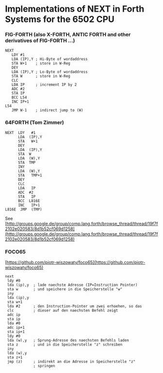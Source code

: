 # Implementations of NEXT in Forth Systems for the 6502 CPU  
  
### FIG-FORTH (also X-FORTH, ANTIC FORTH and other derivatives of FIG-FORTH ...)  
  
```
NEXT
   LDY #1
   LDA (IP),Y ; Hi-Byte of wordaddress
   STA W+1    ; store in W-Reg
   DEY
   LDA (IP),Y ; Lo-Byte of wordaddress
   STA W      ; store in W-Reg
   CLC
   LDA IP     ; increment IP by 2
   ADC #2
   STA IP
   BCC L54
   INC IP+1
L54
   JMP W-1    ; indirect jump to (W)

```
### 64FORTH (Tom Zimmer)  
```
NEXT  LDY   #1 
      LDA  (IP),Y 
      STA   W+1 
      DEY 
      LDA  (IP),Y 
      STA  W 
      LDA  (W),Y 
      STA  TMP 
      INY 
      LDA  (W),Y 
      STA   TMP+1 
      DEY 
      CLC 
      LDA   IP 
      ADC  #2 
      STA   IP 
      BCC  L816E 
      INC   IP+1 
L816E  JMP  (TMP)
```
See [http://groups.google.de/group/comp.lang.forth/browse_thread/thread/19f7f2102e020583/8d1b52cf069d1258](http://groups.google.de/group/comp.lang.forth/browse_thread/thread/19f7f2102e020583/8d1b52cf069d1258)  
  
### FOCO65  
  
[https://github.com/piotr-wiszowaty/foco65](https://github.com/piotr-wiszowaty/foco65)  
  
```
next
 ldy #0
 lda (ip),y  ; lade naechste Adresse (IP=Instruction Pointer)
 sta w       ; und speichere in die Speicherstelle "w"
 iny
 lda (ip),y
 sta w+1
 lda #2      ; den Instruction-Pointer um zwei erhoehen, so das
 clc         ; dieser auf den naechsten Befehl zeigt
 adc ip
 sta ip
 lda #0
 adc ip+1
 sta ip+1
 ldy #0
 lda (w),y   ; Sprung-Adresse des naechsten Befehls laden
 sta z       ; und in die Speicherstelle "z" schreiben
 iny
 lda (w),y
 sta z+1
 jmp (z)     ; indirekt an die Adresse in Speicherstelle "z"
             ; springen
```

